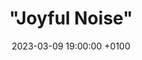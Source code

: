 ---
layout: post
title: '"Joyful Noise"'
date: 2023-03-09 19:00:00 +0100
number: 61
#eventbrite: "https://off-the-record-31.eventbrite.com"
artist_name: "The Go! Team"
album_name: "Rolling Blackouts"
cover_image: "assets/img/records/go-team.jpg"
cover_caption: "Music which uses field recordings - especially pieces which use the sounds of nature, like birdsong and seas/oceans."
year: 2011
#photo: "assets/img/otr_56.jpeg"
#thumbnail: "assets/img/otr_56_smaller.jpeg"
spotify: https://open.spotify.com/playlist/7z2uvgPzHJnQiEHXBr6Rnq?si=6d46787254f6451a
host: Rob Lindsay
score: 78
---